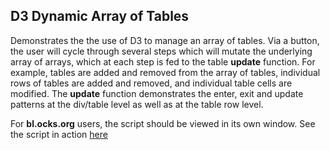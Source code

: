 ## D3 Dynamic Array of Tables

Demonstrates the the use of D3 to manage an array of tables. Via a button, the user will cycle through several steps which will mutate the underlying array of arrays, which at each step is fed to the table **update** function. For example, tables are added and removed from the array of tables, individual rows of tables are added and removed, and individual table cells are modified. The **update** function demonstrates the enter, exit and update patterns at the div/table level as well as at the table row level. 

For **bl.ocks.org** users, the script should be viewed in its own window. See the script in action [here](http://bl.ocks.org/boeric/raw/e16ad218bc241dfd2d6e//)